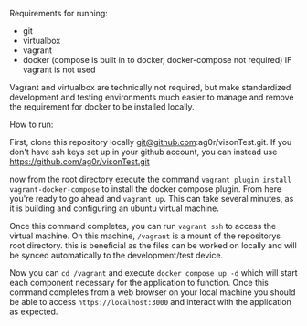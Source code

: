 Requirements for running:
- git
- virtualbox
- vagrant
- docker (compose is built in to docker, docker-compose not required) IF vagrant is not used

Vagrant and virtualbox are technically not required, but make standardized development and testing environments much easier to manage and remove the requirement for docker to be installed locally.


How to run:

First, clone this repository locally git@github.com:ag0r/visonTest.git. If you don't have ssh keys set up in your github account, you can instead use https://github.com/ag0r/visonTest.git

now from the root directory execute the command `vagrant plugin install vagrant-docker-compose` to install the docker compose plugin. From here you're ready to go ahead and `vagrant up`. This can take several minutes, as it is building and configuring an ubuntu virtual machine.

Once this command completes, you can run `vagrant ssh` to access the virtual machine. On this machine, `/vagrant` is a mount of the repositorys root directory. this is beneficial as the files can be worked on locally and will be synced automatically to the development/test device.

Now you can `cd /vagrant` and execute `docker compose up -d` which will start each component necessary for the application to function. Once this command completes from a web browser on your local machine you should be able to access `https://localhost:3000` and interact with the application as expected. 
